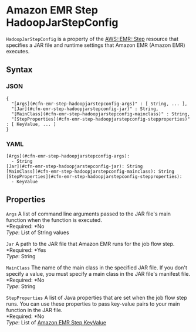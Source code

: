 # Amazon EMR Step HadoopJarStepConfig<a name="aws-properties-emr-step-hadoopjarstepconfig"></a>

`HadoopJarStepConfig` is a property of the [AWS::EMR::Step](aws-resource-emr-step.md) resource that specifies a JAR file and runtime settings that Amazon EMR \(Amazon EMR\) executes\.

## Syntax<a name="w3ab2c21c14e1035b5"></a>

### JSON<a name="aws-properties-emr-step-hadoopjarstepconfig-syntax.json"></a>

```
{
  "[Args](#cfn-emr-step-hadoopjarstepconfig-args)" : [ String, ... ],
  "[Jar](#cfn-emr-step-hadoopjarstepconfig-jar)" : String,
  "[MainClass](#cfn-emr-step-hadoopjarstepconfig-mainclass)" : String,
  "[StepProperties](#cfn-emr-step-hadoopjarstepconfig-stepproperties)" : [ KeyValue, ... ]
}
```

### YAML<a name="aws-properties-emr-step-hadoopjarstepconfig-syntax.yaml"></a>

```
[Args](#cfn-emr-step-hadoopjarstepconfig-args):
  - String
[Jar](#cfn-emr-step-hadoopjarstepconfig-jar): String
[MainClass](#cfn-emr-step-hadoopjarstepconfig-mainclass): String
[StepProperties](#cfn-emr-step-hadoopjarstepconfig-stepproperties):
  - KeyValue
```

## Properties<a name="w3ab2c21c14e1035b7"></a>

`Args`  <a name="cfn-emr-step-hadoopjarstepconfig-args"></a>
A list of command line arguments passed to the JAR file's main function when the function is executed\.  
*Required: *No  
*Type*: List of String values

`Jar`  <a name="cfn-emr-step-hadoopjarstepconfig-jar"></a>
A path to the JAR file that Amazon EMR runs for the job flow step\.  
*Required: *Yes  
*Type*: String

`MainClass`  <a name="cfn-emr-step-hadoopjarstepconfig-mainclass"></a>
The name of the main class in the specified JAR file\. If you don't specify a value, you must specify a main class in the JAR file's manifest file\.  
*Required: *No  
*Type*: String

`StepProperties`  <a name="cfn-emr-step-hadoopjarstepconfig-stepproperties"></a>
A list of Java properties that are set when the job flow step runs\. You can use these properties to pass key\-value pairs to your main function in the JAR file\.  
*Required: *No  
*Type*: List of [Amazon EMR Step KeyValue](aws-properties-emr-step-hadoopjarstepconfig-keyvalue.md)